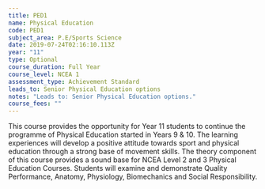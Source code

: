 ```yaml
---
title: PED1
name: Physical Education
code: PED1
subject_area: P.E/Sports Science
date: 2019-07-24T02:16:10.113Z
year: "11"
type: Optional
course_duration: Full Year
course_level: NCEA 1
assessment_type: Achievement Standard
leads_to: Senior Physical Education options
notes: "Leads to: Senior Physical Education options."
course_fees: ""
---
```

This course provides the opportunity for Year 11 students to continue the programme of Physical Education started in Years 9 & 10. The learning experiences will develop a positive attitude towards sport and physical education through a strong base of movement skills. The theory component of this course provides a sound base for NCEA Level 2 and 3 Physical Education Courses. Students will examine and demonstrate Quality Performance, Anatomy, Physiology, Biomechanics and Social Responsibility.
